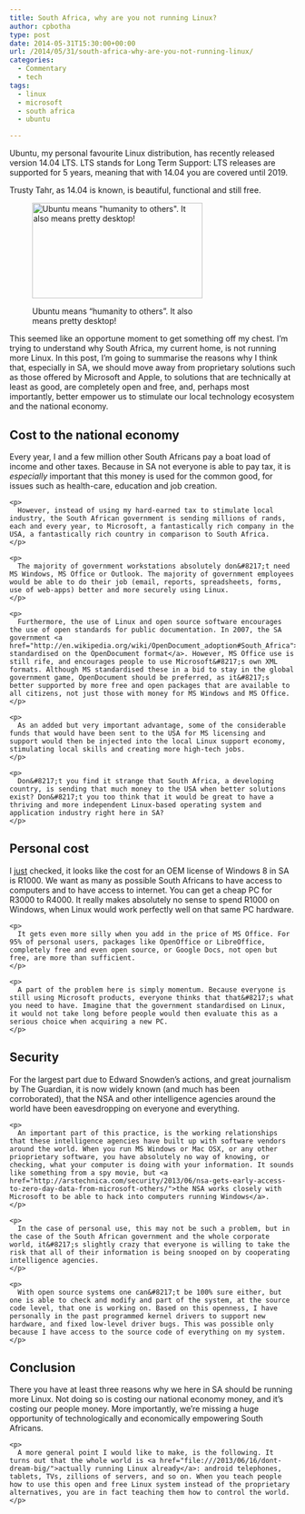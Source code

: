 ```yaml
---
title: South Africa, why are you not running Linux?
author: cpbotha
type: post
date: 2014-05-31T15:30:00+00:00
url: /2014/05/31/south-africa-why-are-you-not-running-linux/
categories:
  - Commentary
  - tech
tags:
  - linux
  - microsoft
  - south africa
  - ubuntu

---
```

Ubuntu, my personal favourite Linux distribution, has recently released version 14.04 LTS. LTS stands for Long Term Support: LTS releases are supported for 5 years, meaning that with 14.04 you are covered until 2019.

Trusty Tahr, as 14.04 is known, is beautiful, functional and still free.<figure id="attachment_1917" aria-describedby="caption-attachment-1917" style="width: 300px" class="wp-caption aligncenter"><a href="http://cpbotha.net/wp-content/uploads/2014/05/wpid-screenie-ubuntu-1404.jpg" data-rel="lightbox-image-0" data-rl_title="" data-rl_caption="" title="">

<img data-attachment-id="1917" data-permalink="https://cpbotha.net/2014/05/31/south-africa-why-are-you-not-running-linux/wpid-screenie-ubuntu-1404-jpg/" data-orig-file="https://cpbotha.net/wp-content/uploads/2014/05/wpid-screenie-ubuntu-1404.jpg" data-orig-size="1920,1080" data-comments-opened="1" data-image-meta="{&quot;aperture&quot;:&quot;0&quot;,&quot;credit&quot;:&quot;&quot;,&quot;camera&quot;:&quot;&quot;,&quot;caption&quot;:&quot;&quot;,&quot;created_timestamp&quot;:&quot;0&quot;,&quot;copyright&quot;:&quot;&quot;,&quot;focal_length&quot;:&quot;0&quot;,&quot;iso&quot;:&quot;0&quot;,&quot;shutter_speed&quot;:&quot;0&quot;,&quot;title&quot;:&quot;&quot;}" data-image-title="wpid-screenie-ubuntu-1404.jpg" data-image-description="" data-medium-file="https://cpbotha.net/wp-content/uploads/2014/05/wpid-screenie-ubuntu-1404-300x168.jpg" data-large-file="https://cpbotha.net/wp-content/uploads/2014/05/wpid-screenie-ubuntu-1404-1024x576.jpg" class="size-medium wp-image-1917" src="http://cpbotha.net/wp-content/uploads/2014/05/wpid-screenie-ubuntu-1404-300x168.jpg" alt="Ubuntu means &quot;humanity to others&quot;. It also means pretty desktop!" width="300" height="168" srcset="https://cpbotha.net/wp-content/uploads/2014/05/wpid-screenie-ubuntu-1404-300x168.jpg 300w, https://cpbotha.net/wp-content/uploads/2014/05/wpid-screenie-ubuntu-1404-1024x576.jpg 1024w, https://cpbotha.net/wp-content/uploads/2014/05/wpid-screenie-ubuntu-1404-535x300.jpg 535w" sizes="(max-width: 300px) 85vw, 300px" /></a><figcaption id="caption-attachment-1917" class="wp-caption-text">Ubuntu means &#8220;humanity to others&#8221;. It also means pretty desktop!</figcaption></figure> 

<div class="figure">
</div>

This seemed like an opportune moment to get something off my chest. I&#8217;m trying to understand why South Africa, my current home, is not running more Linux. In this post, I&#8217;m going to summarise the reasons why I think that, especially in SA, we should move away from proprietary solutions such as those offered by Microsoft and Apple, to solutions that are technically at least as good, are completely open and free, and, perhaps most importantly, better empower us to stimulate our local technology ecosystem and the national economy.

<div id="outline-container-sec-1" class="outline-2">
  <h2 id="sec-1">
    Cost to the national economy
  </h2>
  
  <div id="text-1" class="outline-text-2">
    <p>
      Every year, I and a few million other South Africans pay a boat load of income and other taxes. Because in SA not everyone is able to pay tax, it is <i>especially</i> important that this money is used for the common good, for issues such as health-care, education and job creation.
    </p>
    
    <p>
      However, instead of using my hard-earned tax to stimulate local industry, the South African government is sending millions of rands, each and every year, to Microsoft, a fantastically rich company in the USA, a fantastically rich country in comparison to South Africa.
    </p>
    
    <p>
      The majority of government workstations absolutely don&#8217;t need MS Windows, MS Office or Outlook. The majority of government employees would be able to do their job (email, reports, spreadsheets, forms, use of web-apps) better and more securely using Linux.
    </p>
    
    <p>
      Furthermore, the use of Linux and open source software encourages the use of open standards for public documentation. In 2007, the SA government <a href="http://en.wikipedia.org/wiki/OpenDocument_adoption#South_Africa">officially standardised on the OpenDocument format</a>. However, MS Office use is still rife, and encourages people to use Microsoft&#8217;s own XML formats. Although MS standardised these in a bid to stay in the global government game, OpenDocument should be preferred, as it&#8217;s better supported by more free and open packages that are available to all citizens, not just those with money for MS Windows and MS Office.
    </p>
    
    <p>
      As an added but very important advantage, some of the considerable funds that would have been sent to the USA for MS licensing and support would then be injected into the local Linux support economy, stimulating local skills and creating more high-tech jobs.
    </p>
    
    <p>
      Don&#8217;t you find it strange that South Africa, a developing country, is sending that much money to the USA when better solutions exist? Don&#8217;t you too think that it would be great to have a thriving and more independent Linux-based operating system and application industry right here in SA?
    </p>
  </div>
</div>

<div id="outline-container-sec-2" class="outline-2">
  <h2 id="sec-2">
    Personal cost
  </h2>
  
  <div id="text-2" class="outline-text-2">
    <p>
      I <a href="http://mygaming.co.za/news/news/46487-windows-8-versions-sa-pricing-detailed.html">just</a> checked, it looks like the cost for an OEM license of Windows 8 in SA is R1000. We want as many as possible South Africans to have access to computers and to have access to internet. You can get a cheap PC for R3000 to R4000. It really makes absolutely no sense to spend R1000 on Windows, when Linux would work perfectly well on that same PC hardware.
    </p>
    
    <p>
      It gets even more silly when you add in the price of MS Office. For 95% of personal users, packages like OpenOffice or LibreOffice, completely free and even open source, or Google Docs, not open but free, are more than sufficient.
    </p>
    
    <p>
      A part of the problem here is simply momentum. Because everyone is still using Microsoft products, everyone thinks that that&#8217;s what you need to have. Imagine that the government standardised on Linux, it would not take long before people would then evaluate this as a serious choice when acquiring a new PC.
    </p>
  </div>
</div>

<div id="outline-container-sec-3" class="outline-2">
  <h2 id="sec-3">
    Security
  </h2>
  
  <div id="text-3" class="outline-text-2">
    <p>
      For the largest part due to Edward Snowden&#8217;s actions, and great journalism by The Guardian, it is now widely known (and much has been corroborated), that the NSA and other intelligence agencies around the world have been eavesdropping on everyone and everything.
    </p>
    
    <p>
      An important part of this practice, is the working relationships that these intelligence agencies have built up with software vendors around the world. When you run MS Windows or Mac OSX, or any other prioprietary software, you have absolutely no way of knowing, or checking, what your computer is doing with your information. It sounds like something from a spy movie, but <a href="http://arstechnica.com/security/2013/06/nsa-gets-early-access-to-zero-day-data-from-microsoft-others/">the NSA works closely with Microsoft to be able to hack into computers running Windows</a>.
    </p>
    
    <p>
      In the case of personal use, this may not be such a problem, but in the case of the South African government and the whole corporate world, it&#8217;s slightly crazy that everyone is willing to take the risk that all of their information is being snooped on by cooperating intelligence agencies.
    </p>
    
    <p>
      With open source systems one can&#8217;t be 100% sure either, but one is able to check and modify and part of the system, at the source code level, that one is working on. Based on this openness, I have personally in the past programmed kernel drivers to support new hardware, and fixed low-level driver bugs. This was possible only because I have access to the source code of everything on my system.
    </p>
  </div>
</div>

<div id="outline-container-sec-4" class="outline-2">
  <h2 id="sec-4">
    Conclusion
  </h2>
  
  <div id="text-4" class="outline-text-2">
    <p>
      There you have at least three reasons why we here in SA should be running more Linux. Not doing so is costing our national economy money, and it&#8217;s costing our people money. More importantly, we&#8217;re missing a huge opportunity of technologically and economically empowering South Africans.
    </p>
    
    <p>
      A more general point I would like to make, is the following. It turns out that the whole world is <a href="file:///2013/06/16/dont-dream-big/">actually running Linux already</a>: android telephones, tablets, TVs, zillions of servers, and so on. When you teach people how to use this open and free Linux system instead of the proprietary alternatives, you are in fact teaching them how to control the world.
    </p>
  </div>
</div>
